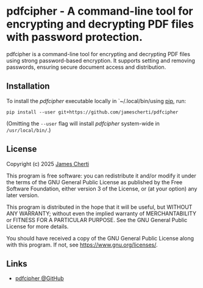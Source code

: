 # pdfcipher - A command-line tool for encrypting and decrypting PDF files with password protection.

pdfcipher is a command-line tool for encrypting and decrypting PDF files using strong password-based encryption. It supports setting and removing passwords, ensuring secure document access and distribution.

## Installation

To install the *pdfcipher* executable locally in `~/.local/bin/using [pip](https://pypi.org/project/pip/), run:
```
pip install --user git+https://github.com/jamescherti/pdfcipher
```

(Omitting the `--user` flag will install *pdfcipher* system-wide in `/usr/local/bin/`.)

## License

Copyright (c) 2025 [James Cherti](https://www.jamescherti.com)

This program is free software: you can redistribute it and/or modify it under the terms of the GNU General Public License as published by the Free Software Foundation, either version 3 of the License, or (at your option) any later version.

This program is distributed in the hope that it will be useful, but WITHOUT ANY WARRANTY; without even the implied warranty of MERCHANTABILITY or FITNESS FOR A PARTICULAR PURPOSE. See the GNU General Public License for more details.

You should have received a copy of the GNU General Public License along with this program. If not, see <https://www.gnu.org/licenses/>.

## Links

- [pdfcipher @GitHub](https://github.com/jamescherti/pdfcipher)
